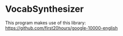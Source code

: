 # VocabSynthesizer
This program makes use of this library:
https://github.com/first20hours/google-10000-english
